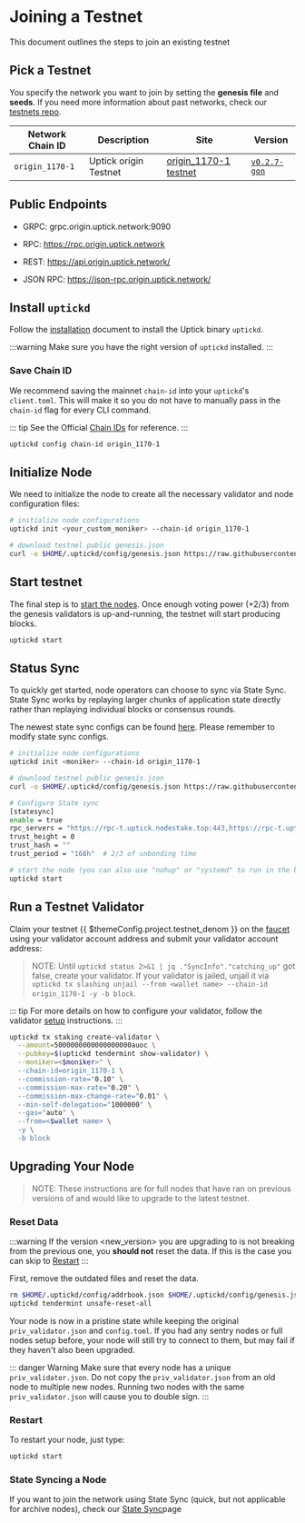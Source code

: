 <!--
order: 1
-->

# Joining a Testnet

This document outlines the steps to join an existing testnet 

## Pick a Testnet

You specify the network you want to join by setting the **genesis file** and **seeds**. If you need more information about past networks, check our [testnets repo](https://github.com/UptickNetwork/uptick-testnet).

| Network Chain ID | Description                       | Site                                                                     | Version                                               |
|------------------|-----------------------------------|--------------------------------------------------------------------------|-------------------------------------------------------|
| `origin_1170-1`   | Uptick origin Testnet | [origin_1170-1 testnet](https://github.com/UptickNetwork/uptick-testnet/tree/main/origin_1170-1) | [`v0.2.7-gon`](https://github.com/UptickNetwork/uptick/releases/tag/v0.2.7-gon) |

## Public Endpoints

- GRPC: grpc.origin.uptick.network:9090

- RPC: https://rpc.origin.uptick.network

- REST: https://api.origin.uptick.network/

- JSON RPC: https://json-rpc.origin.uptick.network/

## Install `uptickd`

Follow the [installation](./../quickstart/installation) document to install the Uptick binary `uptickd`.

:::warning
Make sure you have the right version of `uptickd` installed.
:::

### Save Chain ID

We recommend saving the mainnet `chain-id` into your `uptickd`'s `client.toml`. This will make it so you do not have to manually pass in the `chain-id` flag for every CLI command.

::: tip
See the Official [Chain IDs](./../basics/chain_id.md#official-chain-ids) for reference.
:::

```bash
uptickd config chain-id origin_1170-1
```

## Initialize Node

We need to initialize the node to create all the necessary validator and node configuration files:

```bash
# initialize node configurations
uptickd init <your_custom_moniker> --chain-id origin_1170-1

# download testnel public genesis.json
curl -o $HOME/.uptickd/config/genesis.json https://raw.githubusercontent.com/UptickNetwork/uptick-testnet/main/origin_1170-1/config/genesis.json


```

## Start testnet

The final step is to [start the nodes](./../quickstart/run_node#start-node). Once enough voting power (+2/3) from the genesis validators is up-and-running, the testnet will start producing blocks.

```bash
uptickd start
```


## Status Sync

To quickly get started, node operators can choose to sync via State Sync. State Sync works by replaying larger chunks of application state directly rather than replaying individual blocks or consensus rounds.

The newest state sync configs can be found [here](https://explorer.origin.uptick.network/uptick%20origin/statesync). Please remember to modify state sync configs.

```bash
# initialize node configurations
uptickd init <moniker> --chain-id origin_1170-1

# download testnel public genesis.json
curl -o $HOME/.uptickd/config/genesis.json https://raw.githubusercontent.com/UptickNetwork/uptick-testnet/main/origin_1170-1/config/genesis.json

# Configure State sync
[statesync]
enable = true
rpc_servers = "https://rpc-t.uptick.nodestake.top:443,https://rpc-t.uptick.nodestake.top:443"
trust_height = 0
trust_hash = ""
trust_period = "168h"  # 2/3 of unbonding time

# start the node (you can also use "nohup" or "systemd" to run in the background)
uptickd start
```


## Run a Testnet Validator

Claim your testnet {{ $themeConfig.project.testnet_denom }} on the [faucet](./faucet.md) using your validator account address and submit your validator account address:
> NOTE: Until `uptickd status 2>&1 | jq ."SyncInfo"."catching_up"` got false, create your validator. If your validator is jailed, unjail it via `uptickd tx slashing unjail --from <wallet name> --chain-id origin_1170-1 -y -b block`.

::: tip
For more details on how to configure your validator, follow the validator [setup](./../guides/validators/setup.md) instructions.
:::
```bash
uptickd tx staking create-validator \
  --amount=5000000000000000000auoc \
  --pubkey=$(uptickd tendermint show-validator) \
  --moniker=<$moniker>" \
  --chain-id=origin_1170-1 \
  --commission-rate="0.10" \
  --commission-max-rate="0.20" \
  --commission-max-change-rate="0.01" \
  --min-self-delegation="1000000" \
  --gas="auto" \
  --from=<$wallet name> \
  -y \
  -b block
```

## Upgrading Your Node

> NOTE: These instructions are for full nodes that have ran on previous versions of and would like to upgrade to the latest testnet.

### Reset Data

:::warning
If the version <new_version> you are upgrading to is not breaking from the previous one, you **should not** reset the data. If this is the case you can skip to [Restart](#restart)
:::

First, remove the outdated files and reset the data.

```bash
rm $HOME/.uptickd/config/addrbook.json $HOME/.uptickd/config/genesis.json
uptickd tendermint unsafe-reset-all
```

Your node is now in a pristine state while keeping the original `priv_validator.json` and `config.toml`. If you had any sentry nodes or full nodes setup before,
your node will still try to connect to them, but may fail if they haven't also
been upgraded.

::: danger Warning
Make sure that every node has a unique `priv_validator.json`. Do not copy the `priv_validator.json` from an old node to multiple new nodes. Running two nodes with the same `priv_validator.json` will cause you to double sign.
:::

### Restart

To restart your node, just type:

```bash
uptickd start
```

### State Syncing a Node

If you want to join the network using State Sync (quick, but not applicable for archive nodes), check our [State Sync](./../guides/statesync/statesync.md#State-Sync)page
